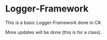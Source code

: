 # Logger-Framework

This is a basic Logger-Framework done in C#.

More updates will be done (this is for a class).
